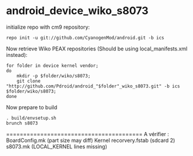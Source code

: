 android_device_wiko_s8073
=========================


initialize repo with cm9 repository:
	
	repo init -u git://github.com/CyanogenMod/android.git -b ics

Now retrieve Wiko PEAX repositories (Should be using local_manifests.xml instead):

	for folder in device kernel vendor;
	do
		mkdir -p $folder/wiko/s8073;
		git clone "http://github.com/Pdroid/android_"$folder"_wiko_s8073.git" -b ics $folder/wiko/s8073;
	done


Now prepare to build

	. build/envsetup.sh
	brunch s8073


========================================
A vérifier :
BoardConfig.mk (part size may diff)
Kernel
recorvery.fstab (sdcard 2)
s8073.mk (LOCAL_KERNEL lines missing)
